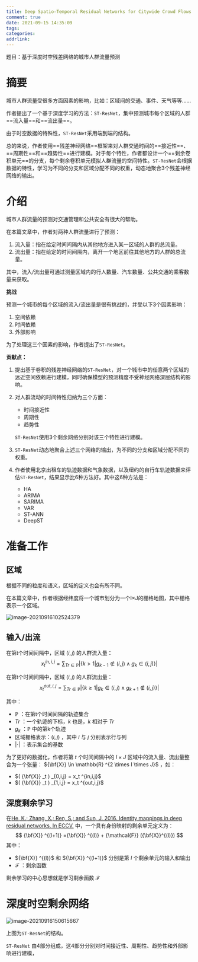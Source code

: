 ```yaml
---
title: Deep Spatio-Temporal Residual Networks for Citywide Crowd Flows Prediction
comment: true
date: 2021-09-15 14:35:09
tags:
categories:
addrlink:
---
```


题目：基于深度时空残差网络的城市人群流量预测



# 摘要

城市人群流量受很多方面因素的影响，比如：区域间的交通、事件、天气等等……

作者提出了一个基于深度学习的方法：`ST-ResNet`，集中预测城市每个区域的人群==流入量==和==流出量==。

由于时空数据的特殊性，`ST-ResNet`采用端到端的结构。

总的来说，作者使用==残差神经网络==框架来对人群交通时间的==接近性==、==周期性==和==趋势性==进行建模。对于每个特性，作者都设计一个==剩余卷积单元==的分支，每个剩余卷积单元模拟人群流量的空间特性。`ST-ResNet`会根据数据的特性，学习为不同的分支和区域分配不同的权重，动态地聚合3个残差神经网络的输出。





# 介绍

城市人群流量的预测对交通管理和公共安全有很大的帮助。



在本篇文章中，作者对两种人群流量进行了预测：

1. 流入量：指在给定时间间隔内从其他地方进入某一区域的人群的总流量。
2. 流出量：指在给定的时间间隔内，离开一个地区前往其他地方的人群的总流量。

其中，流入/流出量可通过测量区域内的行人数量、汽车数量、公共交通的乘客数量来获取。



**挑战**

预测一个城市的每个区域的流入/流出量是很有挑战的，并受以下3个因素影响：

1. 空间依赖
2. 时间依赖
3. 外部影响

为了处理这三个因素的影响，作者提出了`ST-ResNet`。



**贡献点：**

1. 提出基于卷积的残差神经网络的`ST-ResNet`，对一个城市中的任意两个区域的远近空间依赖进行建模，同时确保模型的预测精度不受神经网络深层结构的影响。

2. 对人群流动的时间特性归纳为三个方面：

   - 时间接近性
   - 周期性
   - 趋势性

   `ST-ResNet`使用3个剩余网络分别对该三个特性进行建模。

3. `ST-ResNet`动态地聚合上述三个网络的输出，为不同的分支和区域分配不同的权重。

4. 作者使用北京出租车的轨迹数据和气象数据，以及纽约的自行车轨迹数据来评估`ST-ResNet`，结果显示比6种方法好。其中这6种方法是：

   - HA
   - ARIMA
   - SARIMA
   - VAR
   - ST-ANN
   - DeepST



# 准备工作

## 区域

根据不同的粒度和语义，区域的定义也会有所不同。

在本篇文章中，作者根据经纬度将一个城市划分为一个I×J的栅格地图，其中栅格表示一个区域。

![image-20210916102524379](D:\blog\source\_drafts\Deep-Spatio-Temporal-Residual-Networks-for-Citywide-Crowd-Flows-Prediction\1.png)





## 输入/出流

在第t个时间间隔中，区域 $(i,j)$ 的人群流入量：
$$
x_t ^{in,i,j}=\sum _{Tr \in \mathbb{P}} \lvert \lbrace k>1 | g_{k-1} \notin (i,j) \wedge g_k \in (i,j) \rbrace \rvert
$$


在第t个时间间隔中，区域 $(i,j)$ 的人群流出量：
$$
x_t ^{out,i,j}=\sum _{Tr \in \mathbb{P}} \lvert \lbrace k \geq 1 | g_k \in (i,j) \wedge g_{k+1} \notin (i,j) \rbrace \rvert
$$

其中：

- $\mathbb {P}$ ：在第t个时间间隔的轨迹集合
- $Tr$ ：一个轨迹的下标，$k$ 也是，$k$ 相对于 $Tr$ 
- $g_k$ ：$\mathbb{P}$ 中的第k个轨迹
- 区域栅格表示：$(i,j)$ ，其中 $i$ 与 $j$ 分别表示行与列
- $\lvert \cdot \rvert$ ：表示集合的基数



为了更好的数据化，作者将第 $t$ 个时间间隔中的 $I \times J$ 区域中的流入量、流出量整合为一个张量： ${\bf{X}} \in \mathbb{R} ^{2 \times I \times J}$  ，如：

- $( {\bf{X}} _t ) _{0,i,j} = x_t ^{in,i,j}$ 
- $( {\bf{X}} _t ) _{1,i,j} = x_t ^{out,i,j}$ 



## 深度剩余学习

在[He, K.; Zhang, X.; Ren, S.; and Sun, J. 2016. Identity mappings in deep residual networks. In ECCV.]() 中，一个具有身份映射的剩余单元定义为：
$$
{\bf{X}} ^{(l+1)} ={\bf{X}} ^{(l)} + {\mathcal{F}} ({\bf{X}}^{(l)})
$$
其中：

- ${\bf{X}} ^{(l)}$ 和 ${\bf{X}} ^{(l+1)}$ 分别是第 $l$ 个剩余单元的输入和输出
- $\mathcal{F}$ ：剩余函数



剩余学习的中心思想就是学习剩余函数 $\mathcal{F}$ 





# 深度时空剩余网络

![image-20210916150615667](D:\blog\source\_drafts\Deep-Spatio-Temporal-Residual-Networks-for-Citywide-Crowd-Flows-Prediction\2.png)

上图为`ST-ResNet`的结构。

`ST-ResNet` 由4部分组成，这4部分分别对时间接近性、周期性、趋势性和外部影响进行建模，

